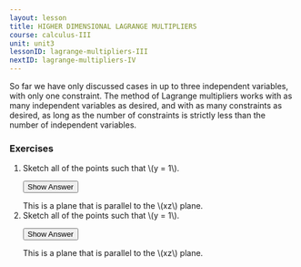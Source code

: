 ```yaml
---
layout: lesson
title: HIGHER DIMENSIONAL LAGRANGE MULTIPLIERS
course: calculus-III
unit: unit3
lessonID: lagrange-multipliers-III
nextID: lagrange-multipliers-IV
---
```


So far we have only discussed cases in up to three independent variables, with only one constraint. The method of Lagrange multipliers works with as many independent variables as desired, and with as many constraints as desired, as long as the number of constraints is strictly less than the number of independent variables. 

### Exercises

<ol>
<li> <div> Sketch all of the points such that \(y = 1\). </div>

<button onclick="myFunction('answer2')" class="answerButton">Show Answer</button>
<div  id="answer2" class="answer">
This is a plane that is parallel to the \(xz\) plane. 
</div> </li>
<li> <div> Sketch all of the points such that \(y = 1\). </div>

<button onclick="myFunction('answer2')" class="answerButton">Show Answer</button>
<div  id="answer2" class="answer">
This is a plane that is parallel to the \(xz\) plane. 
</div> </li>
</ol>
